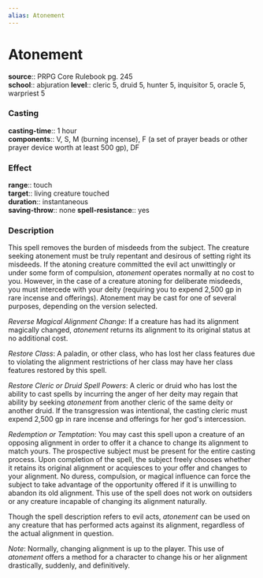 ```yaml
---
alias: Atonement
---
```


# Atonement 

**source**:: PRPG Core Rulebook pg. 245  
**school**:: abjuration
**level**:: cleric 5, druid 5, hunter 5, inquisitor 5, oracle 5, warpriest 5

### Casting 

**casting-time**:: 1 hour  
**components**:: V, S, M (burning incense), F (a set of prayer beads or other prayer device worth at least 500 gp), DF

### Effect 

**range**:: touch  
**target**:: living creature touched  
**duration**:: instantaneous  
**saving-throw**:: none
**spell-resistance**:: yes

### Description 

This spell removes the burden of misdeeds from the subject. The creature seeking atonement must be truly repentant and desirous of setting right its misdeeds. If the atoning creature committed the evil act unwittingly or under some form of compulsion, *atonement* operates normally at no cost to you. However, in the case of a creature atoning for deliberate misdeeds, you must intercede with your deity (requiring you to expend 2,500 gp in rare incense and offerings). Atonement may be cast for one of several purposes, depending on the version selected.  
  
*Reverse Magical Alignment Change*: If a creature has had its alignment magically changed, *atonement* returns its alignment to its original status at no additional cost.  
  
*Restore Class*: A paladin, or other class, who has lost her class features due to violating the alignment restrictions of her class may have her class features restored by this spell.  
  
*Restore Cleric or Druid Spell Powers*: A cleric or druid who has lost the ability to cast spells by incurring the anger of her deity may regain that ability by seeking *atonement* from another cleric of the same deity or another druid. If the transgression was intentional, the casting cleric must expend 2,500 gp in rare incense and offerings for her god's intercession.  
  
*Redemption or Temptation*: You may cast this spell upon a creature of an opposing alignment in order to offer it a chance to change its alignment to match yours. The prospective subject must be present for the entire casting process. Upon completion of the spell, the subject freely chooses whether it retains its original alignment or acquiesces to your offer and changes to your alignment. No duress, compulsion, or magical influence can force the subject to take advantage of the opportunity offered if it is unwilling to abandon its old alignment. This use of the spell does not work on outsiders or any creature incapable of changing its alignment naturally.  
  
Though the spell description refers to evil acts, *atonement* can be used on any creature that has performed acts against its alignment, regardless of the actual alignment in question.  
  
*Note*: Normally, changing alignment is up to the player. This use of *atonement* offers a method for a character to change his or her alignment drastically, suddenly, and definitively.
